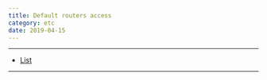 ```yaml
---
title: Default routers access
category: etc
date: 2019-04-15
---
```


-----

* [List](/assets/pdf/etc/default-routers-access.pdf)

-----